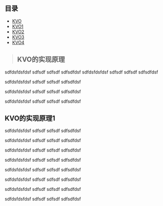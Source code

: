 ## 目录
- [KVO](#kvo)
- [KVO1](#KVO的实现原理)
- [KVO2](#kvo的实现原理)
- [KVO3](#KVO的实现原理1)
- [KVO4](#kvo的实现原理1)

> ## KVO的实现原理

sdfdsfdsfdsf
sdfsdf
sdfsdf
sdfsdfdsf
sdfdsfdsfdsf
sdfsdf
sdfsdf
sdfsdfdsf


sdfdsfdsfdsf
sdfsdf
sdfsdf
sdfsdfdsf


sdfdsfdsfdsf
sdfsdf
sdfsdf
sdfsdfdsf


sdfdsfdsfdsf
sdfsdf
sdfsdf
sdfsdfdsf





## KVO的实现原理1

sdfdsfdsfdsf
sdfsdf
sdfsdf
sdfsdfdsf


sdfdsfdsfdsf
sdfsdf
sdfsdf
sdfsdfdsf


sdfdsfdsfdsf
sdfsdf
sdfsdf
sdfsdfdsf


sdfdsfdsfdsf
sdfsdf
sdfsdf
sdfsdfdsf


sdfdsfdsfdsf
sdfsdf
sdfsdf
sdfsdfdsf


sdfdsfdsfdsf
sdfsdf
sdfsdf
sdfsdfdsf


sdfdsfdsfdsf
sdfsdf
sdfsdf
sdfsdfdsf


sdfdsfdsfdsf
sdfsdf
sdfsdf
sdfsdfdsf




